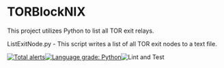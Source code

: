 # TORBlockNIX
This project utilizes Python to list all TOR exit relays.

ListExitNode.py - This script writes a list of all TOR exit nodes to a text
file.

[![Total alerts](https://img.shields.io/lgtm/alerts/g/bentleygd/TORBlockNIX.svg?logo=lgtm&logoWidth=18)](https://lgtm.com/projects/g/bentleygd/TORBlockNIX/alerts/)[![Language grade: Python](https://img.shields.io/lgtm/grade/python/g/bentleygd/TORBlockNIX.svg?logo=lgtm&logoWidth=18)](https://lgtm.com/projects/g/bentleygd/TORBlockNIX/context:python)![Lint and Test](https://github.com/bentleygd/TORBlockNIX/workflows/Lint%20and%20Test/badge.svg)